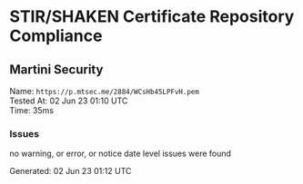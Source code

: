 # STIR/SHAKEN Certificate Repository Compliance

## Martini Security

Name: `https://p.mtsec.me/2884/WCsHb45LPFvH.pem`\
Tested At: 02 Jun 23 01:10 UTC\
Time: 35ms

### Issues

no warning, or error, or notice date level issues were found

Generated: 02 Jun 23 01:12 UTC